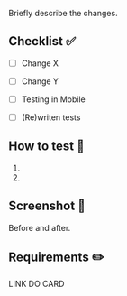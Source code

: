 Briefly describe the changes.


## Checklist :white_check_mark:


-   [ ] Change X
-   [ ] Change Y
-   [ ] Testing in Mobile
-   [ ] (Re)writen tests


## How to test :wave:


1.
2.


## Screenshot :camera_flash:


Before and after.


## Requirements :pencil2:

LINK DO CARD